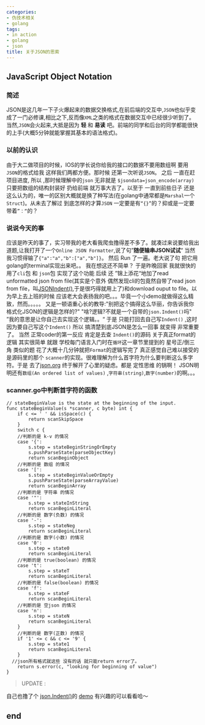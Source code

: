 ```yaml
---
categories:
- 伪技术相关
- golang
tags:
- in action
- golang
- json
title: 关于JSON的思索
---
```


## JavaScript Object Notation
### 简述
JSON是这几年一下子火爆起来的数据交换格式,在前后端的交互中,`JSON`也似乎变成了一门必修课,相比之下,反而像`XML`之类的格式在数据交互中已经很少听到了。当然,`JSON`会火起来,大抵是因为 __轻__ 和 __易读__ 吧。前端的同学和后台的同学都能很快的上手(大概5分钟就能掌握其基本的语法格式)。

### 以前的认识

由于大二做项目的时候，IOS的学长说你给我的接口的数据不要用数组啊 要用`JSON`的格式给我 这样我们两都方便。那时候 还第一次听说`JSON`。 之后 一直在赶项目进度, 所以 ,那时候理解中的`json` 无非就是 `$jsondata=json_encode(array)` 只要把数组的结构封装好 扔给前端 就万事大吉了。以至于 一直到前些日子 还是这么认为的，唯一的区别大概就是换了种写法(在golang中通常都是`Marshal`一个`Struct`)。从未去了解过 到底怎样的才算`JSON` 一定要是有`“{}”`的？抑或是一定要带着`”：“`的？

### 说说今天的事

应该是昨天的事了，实习带我的老大看我爬虫撸得差不多了。就凑过来说要给我出道题,让我打开了一个`Online JSON Formatter`,说了句”__随便输串JSON试试__“  当然 我习惯得输了`{"a":"a","b":["a","b"]}`。 然后 Run 了一遍。老大说了句 把它用golang的terminal实现出来吧。。 我在想这还不简单？ 于是昨晚回家 我就很快的用了`cli`包 和 `json`包 实现了这个功能  后续 还 ”锦上添花“地加了read unformatted json from file(其实是个意外 偶然发现cli的包竟然自带了read json from file，叫[JSONIndent()](https://godoc.org/github.com/mkideal/cli#Context.JSONIndent),于是很巧得就用上了)和download ouput to file。以为早上去上班的时候 应该老大会表扬我的吧。。。毕竟一个小demo就做得这么精致，然而。。。。。 又是一顿语重心长的教导:"别把这个搞得这么华丽，你告诉我你格式化JSON的逻辑是怎样的?" "啥?逻辑?不就是一个自带的`json.Indent()`吗" ”我的意思是让你自己去实现这个逻辑。。“ 于是 只能打回去自己写`Indent()` ,这时 因为要自己写这个`Indent()` 所以 搞清楚到底JSON是怎么一回事 就变得 非常重要了。 当然 正常coder的第一反应 肯定是去查 `Indent()`的源码  关于真正format的逻辑 其实很简单 就跟 学校每门语言入门时在`循环`这一章节里提到的 星号正/倒三角 类似的题 花了大概十几分钟就把`Format`的逻辑写完了 真正感觉自己难以接受的是源码里的那个 `scanner`的实现。很难理解为什么首字符为什么要判断这么多字符。于是 去了[json.org](http://www.json.org/json-zh.html) 终于解开了心里的疑虑。都是 定性思维 的锅啊！ JSON明明还有`数组(An ordered list of values)` ,`字符串(string)`,`数字(number)`的啊。。。

### scanner.go中判断首字符的函数

```
// stateBeginValue is the state at the beginning of the input.
func stateBeginValue(s *scanner, c byte) int {
	if c <= ' ' && isSpace(c) {
		return scanSkipSpace
	}
	switch c {
    //判断的是 k-v 的情况
	case '{':
		s.step = stateBeginStringOrEmpty
		s.pushParseState(parseObjectKey)
		return scanBeginObject
    //判断的是 数组 的情况
	case '[':
		s.step = stateBeginValueOrEmpty
		s.pushParseState(parseArrayValue)
		return scanBeginArray
    //判断的是 字符串 的情况
	case '"':
		s.step = stateInString
		return scanBeginLiteral
    //判断的是 数字(负数) 的情况
	case '-':
		s.step = stateNeg
		return scanBeginLiteral
    //判断的是 数字(小数) 的情况
	case '0':
		s.step = state0
		return scanBeginLiteral
    //判断的是 true(boolean) 的情况
	case 't':
		s.step = stateT
		return scanBeginLiteral
    //判断的是 false(boolean) 的情况    
	case 'f':
		s.step = stateF
		return scanBeginLiteral
    //判断的是 空json 的情况    
	case 'n':
		s.step = stateN
		return scanBeginLiteral
	}
    //判断的是 数字(正数) 的情况  
	if '1' <= c && c <= '9' {
		s.step = state1
		return scanBeginLiteral
	}
  //json所有格式就这些 没有的话 就只能return error了。
	return s.error(c, "looking for beginning of value")
}
```
> UPDATE :

自己也撸了个 [json.Indent()](https://golang.org/pkg/encoding/json/#Indent)的 [demo](https://gist.github.com/scbizu/3a9b12a822a2563bc406f9aeaae48969)  有兴趣的可以看看哈～


## end
